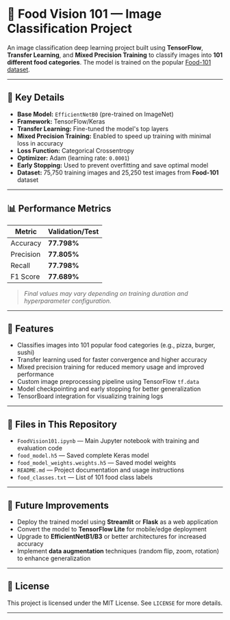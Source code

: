 # 🍱 Food Vision 101 — Image Classification Project

An image classification deep learning project built using **TensorFlow**, **Transfer Learning**, and **Mixed Precision Training** to classify images into **101 different food categories**. The model is trained on the popular [Food-101 dataset](https://data.vision.ee.ethz.ch/cvl/datasets_extra/food-101/).

---

## 🔑 Key Details

- **Base Model:** `EfficientNetB0` (pre-trained on ImageNet)
- **Framework:** TensorFlow/Keras
- **Transfer Learning:** Fine-tuned the model's top layers
- **Mixed Precision Training:** Enabled to speed up training with minimal loss in accuracy
- **Loss Function:** Categorical Crossentropy
- **Optimizer:** Adam (learning rate: `0.0001`)
- **Early Stopping:** Used to prevent overfitting and save optimal model
- **Dataset:** 75,750 training images and 25,250 test images from **Food-101** dataset

---

## 📊 Performance Metrics

| Metric     | Validation/Test |
|------------|-----------------|
| Accuracy   | **77.798%**     |
| Precision  | **77.805%**     |
| Recall     | **77.798%**     |
| F1 Score   | **77.689%**     |

> *Final values may vary depending on training duration and hyperparameter configuration.*

---

## 🧪 Features

- Classifies images into 101 popular food categories (e.g., pizza, burger, sushi)
- Transfer learning used for faster convergence and higher accuracy
- Mixed precision training for reduced memory usage and improved performance
- Custom image preprocessing pipeline using TensorFlow `tf.data`
- Model checkpointing and early stopping for better generalization
- TensorBoard integration for visualizing training logs

---

## 📁 Files in This Repository

- `FoodVision101.ipynb` — Main Jupyter notebook with training and evaluation code
- `food_model.h5` — Saved complete Keras model
- `food_model_weights.weights.h5` — Saved model weights
- `README.md` — Project documentation and usage instructions
- `food_classes.txt` — List of 101 food class labels

---

## 🚀 Future Improvements

- Deploy the trained model using **Streamlit** or **Flask** as a web application
- Convert the model to **TensorFlow Lite** for mobile/edge deployment
- Upgrade to **EfficientNetB1/B3** or better architectures for increased accuracy
- Implement **data augmentation** techniques (random flip, zoom, rotation) to enhance generalization

---

## 📄 License

This project is licensed under the MIT License. See `LICENSE` for more details.

---



